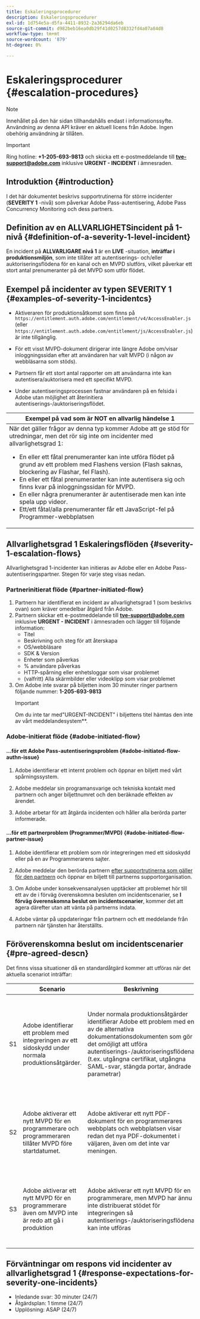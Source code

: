 ```yaml
---
title: Eskaleringsprocedurer
description: Eskaleringsprocedurer
exl-id: 1d754e5a-d5fa-4411-8932-2a36294da6eb
source-git-commit: d982beb16ea0db29f41d0257d8332fd4a07a84d8
workflow-type: tm+mt
source-wordcount: '879'
ht-degree: 0%

---
```


# Eskaleringsprocedurer {#escalation-procedures}

>[!NOTE]
>
>Innehållet på den här sidan tillhandahålls endast i informationssyfte. Användning av denna API kräver en aktuell licens från Adobe. Ingen obehörig användning är tillåten.

>[!IMPORTANT]
> 
>Ring hotline: **+1-205-693-9813** och skicka ett e-postmeddelande till **tve-support@adobe.com** inklusive **URGENT - INCIDENT** i ämnesraden.

## Introduktion {#introduction}

I det här dokumentet beskrivs supportrutinerna för större incidenter (**SEVERITY 1** -nivå) som påverkar Adobe Pass-autentisering, Adobe Pass Concurrency Monitoring och dess partners.


## Definition av en ALLVARLIGHETSincident på 1-nivå {#definition-of-a-severity-1-level-incident}

En incident på **ALLVARLIGARE nivå 1** är en **LIVE** -situation, **inträffar i produktionsmiljön**, som inte tillåter att autentiserings- och/eller auktoriseringsflödena för en kanal och en MVPD slutförs, vilket påverkar ett stort antal prenumeranter på det MVPD som utför flödet.


## Exempel på incidenter av typen SEVERITY 1 {#examples-of-severity-1-incidentcs}

* Aktiveraren för produktionsåtkomst som finns på `https://entitlement.auth.adobe.com/entitlement/v4/AccessEnabler.js` (eller `https://entitlement.auth.adobe.com/entitlement/js/AccessEnabler.js`) är inte tillgänglig.

* För ett visst MVPD-dokument dirigerar inte längre Adobe om/visar inloggningssidan efter att användaren har valt MVPD (i någon av webbläsarna som stöds).

* Partnern får ett stort antal rapporter om att användarna inte kan autentisera/auktorisera med ett specifikt MVPD.

* Under autentiseringsprocessen fastnar användaren på en felsida i Adobe utan möjlighet att återinitiera autentiserings-/auktoriseringsflödet.


| Exempel på vad som är **NOT** en allvarlig händelse 1 |
|---|
| När det gäller frågor av denna typ kommer Adobe att ge stöd för utredningar, men det rör sig inte om incidenter med allvarlighetsgrad 1:<ul><li>En eller ett fåtal prenumeranter kan inte utföra flödet på grund av ett problem med Flashens version (Flash saknas, blockering av Flashar, fel Flash).</li><li>En eller ett fåtal prenumeranter kan inte autentisera sig och finns kvar på inloggningssidan för MVPD.</li><li>En eller några prenumeranter är autentiserade men kan inte spela upp videor.</li><li>Ett/ett fåtal/alla prenumeranter får ett JavaScript-fel på Programmer-webbplatsen</li></ul> |

## Allvarlighetsgrad 1 Eskaleringsflöden {#severity-1-escalation-flows}

Allvarlighetsgrad 1-incidenter kan initieras av Adobe eller en Adobe Pass-autentiseringspartner. Stegen för varje steg visas nedan.

### Partnerinitierat flöde {#partner-initiated-flow}

1. Partnern har identifierat en incident av allvarlighetsgrad 1 (som beskrivs ovan) som kräver omedelbar åtgärd från Adobe.
1. Partnern skickar ett e-postmeddelande till **tve-support@adobe.com** inklusive **URGENT - INCIDENT** i ämnesraden och lägger till följande information:
   * Titel
   * Beskrivning och steg för att återskapa
   * OS/webbläsare
   * SDK &amp; Version
   * Enheter som påverkas
   * % användare påverkas
   * HTTP-spårning eller enhetsloggar som visar problemet
   * (valfritt) Alla skärmbilder eller videoklipp som visar problemet
1. Om Adobe inte svarar på biljetten inom 30 minuter ringer partnern följande nummer:
   **1-205-693-9813**
   >[!IMPORTANT]
   >Om du inte tar med&quot;URGENT-INCIDENT&quot; i biljettens titel hämtas den inte av vårt meddelandesystem**.

### Adobe-initierat flöde {#adobe-initiated-flow}

#### ...för ett Adobe Pass-autentiseringsproblem {#adobe-initiated-flow-authn-issue}

1. Adobe identifierar ett internt problem och öppnar en biljett med vårt spårningssystem.

1. Adobe meddelar sin programansvarige och tekniska kontakt med partnern och anger biljettnumret och den beräknade effekten av ärendet.

1. Adobe arbetar för att åtgärda incidenten och håller alla berörda parter informerade.

#### ...för ett partnerproblem (Programmer/MVPD) {#adobe-initiated-flow-partner-issue}

1. Adobe identifierar ett problem som rör integreringen med ett sidoskydd eller på en av Programmerarens sajter.

1. Adobe meddelar den berörda partnern <u>efter supportrutinerna som gäller för den partnern</u> och öppnar en biljett till partnerns supportorganisation.

1. Om Adobe under konsekvensanalysen upptäcker att problemet hör till ett av de i förväg överenskomna besluten om incidentscenarier, se **I förväg överenskomna beslut om incidentscenarier**, kommer det att agera därefter utan att vänta på partnerns indata.

1. Adobe väntar på uppdateringar från partnern och ett meddelande från partnern när tjänsten har återställts.

## Föröverenskomna beslut om incidentscenarier {#pre-agreed-descn}

Det finns vissa situationer då en standardåtgärd kommer att utföras när det aktuella scenariot inträffar:

|   | Scenario | Beskrivning | Åtgärder |
|---|---|---|---|
| S1 | Adobe identifierar ett problem med integreringen av ett sidoskydd under normala produktionsåtgärder. | Under normala produktionsåtgärder identifierar Adobe ett problem med en av de alternativa dokumentationsdokumenten som gör det omöjligt att utföra autentiserings-/auktoriseringsflödena (t.ex. utgångna certifikat, utgångna SAML-svar, stängda portar, ändrade parametrar) | - Adobe skall underrätta de berörda programmerarna om detta.  </br> </br> - Adobe inaktiverar detta MVPD för alla berörda programmerare. </br> </br> - Adobe ska öppna en biljett med MVPD enligt det överenskomna supportförfarandet med detta MVPD |
| S2 | Adobe aktiverar ett nytt MVPD för en programmerare och programmeraren tillåter MVPD före startdatumet. | Adobe aktiverar ett nytt PDF-dokument för en programmerares webbplats och webbplatsen visar redan det nya PDF-dokumentet i väljaren, även om det inte var meningen. | - Adobe ska meddela Programmeraren om det nya MVPD-programmet som visas i väljaren före det schemalagda datumet. </br> </br> - Programmeraren kommer att vidta åtgärder för att ta bort den från väljaren om det behövs. |
| S3 | Adobe aktiverar ett nytt MVPD för en programmerare även om MVPD inte är redo att gå i produktion | Adobe aktiverar ett nytt MVPD för en programmerare, men MVPD har ännu inte distribuerat stödet för integreringen så autentiserings-/auktoriseringsflödena kan inte utföras | - Adobe utför distributionen endast om programmeraren </br> tillfrågas om det </br> - Programmeraren ansvarar för att säkerställa att det mobila dokumentationsdokumentet är godkänt när alla tester har utförts. |

## Förväntningar om respons vid incidenter av allvarlighetsgrad 1 {#response-expectations-for-severity-one-incidents}

* Inledande svar: 30 minuter (24/7)
* Åtgärdsplan: 1 timme (24/7)
* Upplösning: ASAP (24/7)
